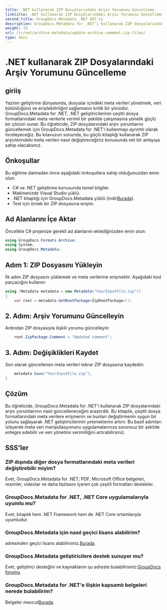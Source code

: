 ```yaml
---
title: .NET kullanarak ZIP Dosyalarındaki Arşiv Yorumunu Güncelleme
linktitle: .NET kullanarak ZIP Dosyalarındaki Arşiv Yorumunu Güncelleme
second_title: GroupDocs.Metadata .NET API'si
description: GroupDocs.Metadata for .NET'i kullanarak ZIP dosyalarındaki arşiv yorumlarını nasıl güncelleyeceğinizi öğrenin. C# uygulamalarında meta veri yönetimini zahmetsizce geliştirin.
weight: 15
url: /tr/net/archive-metadata/update-archive-comment-zip-files/
type: docs
---
```

# .NET kullanarak ZIP Dosyalarındaki Arşiv Yorumunu Güncelleme

## giriiş
Yazılım geliştirme dünyasında, dosyalar içindeki meta verileri yönetmek, veri bütünlüğünü ve erişilebilirliğini sağlamanın kritik bir yönüdür. GroupDocs.Metadata for .NET, .NET geliştiricilerinin çeşitli dosya formatlarındaki meta verilerle verimli bir şekilde çalışmasına yönelik güçlü bir çözüm sunar. Bu öğreticide, ZIP dosyalarındaki arşiv yorumlarını güncellemek için GroupDocs.Metadata for .NET'i kullanmayı ayrıntılı olarak inceleyeceğiz. Bu kılavuzun sonunda, bu güçlü kitaplığı kullanarak ZIP arşivlerindeki meta verileri nasıl değiştireceğiniz konusunda net bir anlayışa sahip olacaksınız.
## Önkoşullar
Bu eğitime dalmadan önce aşağıdaki önkoşullara sahip olduğunuzdan emin olun:
- C# ve .NET geliştirme konusunda temel bilgiler.
- Makinenizde Visual Studio yüklü.
-  .NET kitaplığı için GroupDocs.Metadata yüklü (indir[Burada](https://releases.groupdocs.com/metadata/net/)).
- Test için örnek bir ZIP dosyasına erişim.

## Ad Alanlarını İçe Aktar
Öncelikle C# projenize gerekli ad alanlarını eklediğinizden emin olun:
```csharp
using GroupDocs.Formats.Archive;
using System;
using GroupDocs.Metadata;
```
## Adım 1: ZIP Dosyasını Yükleyin
İlk adım ZIP dosyasını yüklemek ve meta verilerine erişmektir. Aşağıdaki kod parçacığını kullanın:
```csharp
using (Metadata metadata = new Metadata("YourInputFile.zip"))
{
    var root = metadata.GetRootPackage<ZipRootPackage>();
```
## 2. Adım: Arşiv Yorumunu Güncelleyin
Ardından ZIP dosyasıyla ilişkili yorumu güncelleyin:
```csharp
    root.ZipPackage.Comment = "Updated comment";
```
## 3. Adım: Değişiklikleri Kaydet
Son olarak güncellenen meta verileri tekrar ZIP dosyasına kaydedin:
```csharp
    metadata.Save("YourInputFile.zip");
}
```

## Çözüm
Bu öğreticide, GroupDocs.Metadata for .NET'i kullanarak ZIP dosyalarındaki arşiv yorumlarının nasıl güncelleneceğini araştırdık. Bu kitaplık, çeşitli dosya formatlarındaki meta verilere erişmenin ve bunları değiştirmenin uygun bir yolunu sağlayarak .NET geliştiricilerinin yeteneklerini artırır. Bu basit adımları izleyerek meta veri manipülasyonunu uygulamalarınıza sorunsuz bir şekilde entegre edebilir ve veri yönetimi verimliliğini artırabilirsiniz.

## SSS'ler
### ZIP dışında diğer dosya formatlarındaki meta verileri değiştirebilir miyim?
Evet, GroupDocs.Metadata for .NET; PDF, Microsoft Office belgeleri, resimler, videolar ve daha fazlasını içeren çok çeşitli formatları destekler.
### GroupDocs.Metadata for .NET, .NET Core uygulamalarıyla uyumlu mu?
Evet, kitaplık hem .NET Framework hem de .NET Core ortamlarıyla uyumludur.
### GroupDocs.Metadata için nasıl geçici lisans alabilirim?
 adresinden geçici lisans alabilirsiniz.[Burada](https://purchase.groupdocs.com/temporary-license/).
### GroupDocs.Metadata geliştiricilere destek sunuyor mu?
 Evet, geliştirici desteğini ve kaynaklarını şu adreste bulabilirsiniz:[GroupDocs forumu](https://forum.groupdocs.com/c/metadata/14).
### GroupDocs.Metadata for .NET'e ilişkin kapsamlı belgeleri nerede bulabilirim?
 Belgeler mevcut[Burada](https://tutorials.groupdocs.com/metadata/net/).